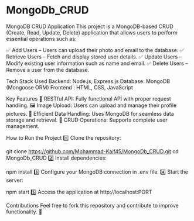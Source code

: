# MongoDb_CRUD

MongoDB CRUD Application
This project is a MongoDB-based CRUD (Create, Read, Update, Delete) application that allows users to perform essential operations such as:

✅ Add Users – Users can upload their photo and email to the database.
✅ Retrieve Users – Fetch and display stored user details.
✅ Update Users – Modify existing user information such as name and email.
✅ Delete Users – Remove a user from the database.  

Tech Stack Used
Backend: Node.js, Express.js
Database: MongoDB (Mongoose ORM)
Frontend : HTML, CSS, JavaScript

Key Features
🚀 RESTful API: Fully functional API with proper request handling.
🖼️ Image Upload: Users can upload and manage their profile pictures.
🔄 Efficient Data Handling: Uses MongoDB for seamless data storage and retrieval.
🔧 CRUD Operations: Supports complete user management.

How to Run the Project
1️⃣ Clone the repository:


git clone https://github.com/Mohammad-Kaif45/MongoDb_CRUD.git
cd MongoDb_CRUD
2️⃣ Install dependencies:


npm install
3️⃣ Configure your MongoDB connection in .env file.
4️⃣ Start the server:


npm start
5️⃣ Access the application at http://localhost:PORT

Contributions
Feel free to fork this repository and contribute to improve functionality. 🚀
